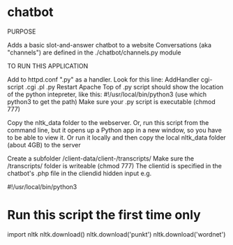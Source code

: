 # chatbot


PURPOSE

Adds a basic slot-and-answer chatbot to a website
Conversations (aka "channels") are defined in the ./chatbot/channels.py module


TO RUN THIS APPLICATION

Add to httpd.conf ".py" as a handler. Look for this line:
    AddHandler cgi-script .cgi .pl .py
Restart Apache
Top of .py script should show the location of the python intepreter, like this:
	#!/usr/local/bin/python3
	(use which python3 to get the path)
Make sure your .py script is executable (chmod 777)

Copy the nltk_data folder to the webserver. Or, run this script from the command line, but it opens up a Python app in a new window, so you have to be able to view it. Or run it locally and then copy the local nltk_data folder (about 4GB) to the server

Create a subfolder /client-data/client-<clientid>/transcripts/
	Make sure the /transcripts/ folder is writeable (chmod 777)
	The clientid is specified in the chatbot's .php file in the cliendid hidden input
	e.g.	<input id="clientid" value="010150" name="clientid" type="hidden"/>


#!/usr/local/bin/python3

# Run this script the first time only
import nltk
nltk.download()
nltk.download('punkt')
nltk.download('wordnet')
